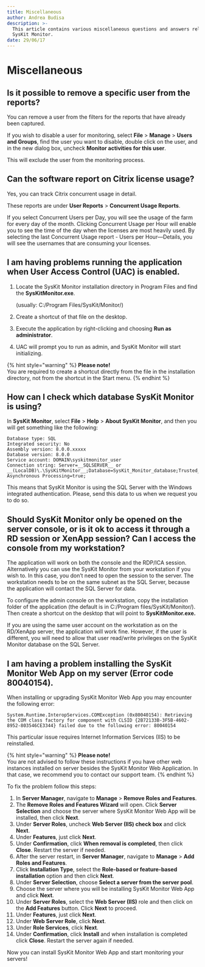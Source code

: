 ```yaml
---
title: Miscellaneous
author: Andrea Budisa
description: >-
  This article contains various miscellaneous questions and answers related to
  SysKit Monitor.
date: 29/06/17
---
```


# Miscellaneous

## Is it possible to remove a specific user from the reports?

You can remove a user from the filters for the reports that have already been captured.

If you wish to disable a user for monitoring, select **File** &gt; **Manage** &gt; **Users and Groups**, find the user you want to disable, double click on the user, and in the new dialog box, uncheck **Monitor activities for this user**.

This will exclude the user from the monitoring process.

## Can the software report on Citrix license usage?

Yes, you can track Citrix concurrent usage in detail.

These reports are under **User Reports** &gt; **Concurrent Usage Reports**.

If you select Concurrent Users per Day, you will see the usage of the farm for every day of the month. Clicking Concurrent Usage per Hour will enable you to see the time of the day when the licenses are most heavily used. By selecting the last Concurrent Usage report - Users per Hour—Details, you will see the usernames that are consuming your licenses.

## I am having problems running the application when User Access Control \(UAC\) is enabled.

1. Locate the SysKit Monitor installation directory in Program Files and find the **SysKitMonitor.exe**.   

   \(usually: C:/Program Files/SysKit/Monitor/\)

2. Create a shortcut of that file on the desktop.
3. Execute the application by right-clicking and choosing **Run as administrator**.
4. UAC will prompt you to run as admin, and SysKit Monitor will start initializing.

{% hint style="warning" %}
**Please note!**  
You are required to create a shortcut directly from the file in the installation directory, not from the shortcut in the Start menu.
{% endhint %}

## How can I check which database SysKit Monitor is using?

In **SysKit Monitor**, select **File** &gt; **Help** &gt; **About SysKit Monitor**, and then you will get something like the following:

```text
Database type: SQL  
Integrated security: No  
Assembly version: 8.0.0.xxxxx  
Database version: 8.0.0  
Service account: DOMAIN\syskitmonitor_user  
Connection string: Server=__SQLSERVER__ or __(LocalDB)\.\SysKitMonitor__;Database=SysKit_Monitor_database;Trusted_Connection=yes; Asynchronous Processing=true;
```

This means that SysKit Monitor is using the SQL Server with the Windows integrated authentication. Please, send this data to us when we request you to do so.

## Should SysKit Monitor only be opened on the server console, or is it ok to access it through a RD session or XenApp session? Can I access the console from my workstation?

The application will work on both the console and the RDP/ICA session.  
Alternatively you can use the SysKit Monitor from your workstation if you wish to. In this case, you don’t need to open the session to the server. The workstation needs to be on the same subnet as the SQL Server, because the application will contact the SQL Server for data.

To configure the admin console on the workstation, copy the installation folder of the application \(the default is in C:/Program files/SysKit/Monitor/\). Then create a shortcut on the desktop that will point to **SysKitMonitor.exe.**

If you are using the same user account on the workstation as on the RD/XenApp server, the application will work fine. However, if the user is different, you will need to allow that user read/write privileges on the SysKit Monitor database on the SQL Server.

## I am having a problem installing the SysKit Monitor Web App on my server \(Error code 80040154\).

When installing or upgrading SysKit Monitor Web App you may encounter the following error:

```text
System.Runtime.InteropServices.COMException (0x80040154): Retrieving the COM class factory for component with CLSID {2B72133B-3F5B-4602-8952-803546CE3344} failed due to the following error: 80040154
```

This particular issue requires Internet Information Services \(IIS\) to be reinstalled. 

{% hint style="warning" %}
**Please note!**  
You are not advised to follow these instructions if you have other web instances installed on server besides the SysKit Monitor Web Application. In that case, we recommend you to contact our support team.
{% endhint %}

To fix the problem follow this steps:

1. In **Server Manager**, navigate to **Manage** &gt; **Remove Roles and Features**.
2. The **Remove Roles and Features Wizard** will open. Click **Server Selection** and choose the server where SysKit Monitor Web App will be installed, then click **Next**.
3. Under **Server Roles**, uncheck **Web Server \(IIS\) check box** and click **Next**.
4. Under **Features**, just click **Next**.
5. Under **Confirmation**, click **When removal is completed**, then click **Close**. Restart the server if needed.
6. After the server restart, in **Server Manager**, navigate to **Manage** &gt; **Add Roles and Features**.
7. Click **Installation Type**, select the **Role-based or feature-based installation** option and then click **Next**.
8. Under **Server Selection**, choose **Select a server from the server pool**.
9. Choose the server where you will be installing SysKit Monitor Web App and click **Next**.
10. Under **Server Roles**, select the **Web Server \(IIS\)** role and then click on the **Add Features** button. Click **Next** to proceed.
11. Under **Features**, just click **Next**.
12. Under **Web Server Role**, click **Next**.
13. Under **Role Services**, click **Next**.
14. Under **Confirmation**, click **Install** and when installation is completed click **Close**. Restart the server again if needed.

Now you can install SysKit Monitor Web App and start monitoring your servers!

